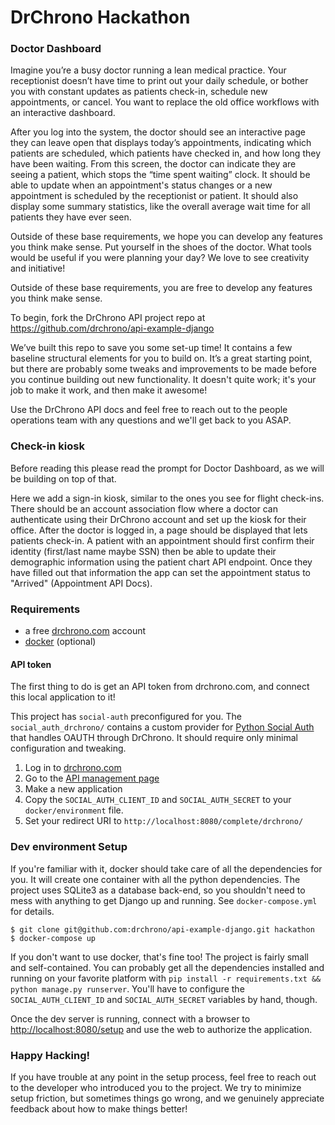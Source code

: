 # DrChrono Hackathon

### Doctor Dashboard

Imagine you’re a busy doctor running a lean medical practice. Your receptionist doesn’t have time to print out your daily schedule, 
or bother you with constant updates as patients check-in, schedule new appointments, or cancel. 
You want to replace the old office workflows with an interactive dashboard.

After you log into the system, the doctor should see an interactive page they can leave open that displays today’s appointments, 
indicating which patients are scheduled, which patients have checked in, and how long they have been waiting. From this screen, the doctor
can indicate they are seeing a patient, which stops the “time spent waiting” clock. It should be able to update when an appointment's status
changes or a new appointment is scheduled by the receptionist or patient. It should also display some summary statistics, 
like the overall average wait time for all patients they have ever seen.

Outside of these base requirements, we hope you can develop any features you think make sense. Put yourself in the shoes of the doctor. 
What tools would be useful if you were planning your day? We love to see creativity and initiative!


Outside of these base requirements, you are free to develop any features you think
make sense.

To begin, fork the DrChrono API project repo at https://github.com/drchrono/api-example-django

We’ve built this repo to save you some set-up time! It contains a few baseline structural elements for you to build on.
It’s a great starting point, but there are probably some tweaks and improvements to be made before you continue building
out new functionality. It doesn't quite work; it's your job to make it work, and then make it awesome!

Use the DrChrono API docs and feel free to reach out to the people operations team with any questions and we'll get back
to you ASAP.


### Check-in kiosk

Before reading this please read the prompt for Doctor Dashboard, as we will be building on top of that.

Here we add a sign-in kiosk, similar to the ones you see for flight check-ins.
There should be an account association flow where a doctor can authenticate using
their DrChrono account and set up the kiosk for their office.
After the doctor is logged in, a page should be displayed that lets patients check-in.
A patient with an appointment should first confirm their identity (first/last
name maybe SSN) then be able to update their demographic information using the
patient chart API endpoint.  Once they have filled out that information the
app can set the appointment status to "Arrived" (Appointment API Docs).


### Requirements
- a free [drchrono.com](https://www.drchrono.com/sign-up/) account
- [docker](https://www.docker.com/community-edition) (optional)


#### API token 
The first thing to do is get an API token from drchrono.com, and connect this local application to it!

This project has `social-auth` preconfigured for you. The `social_auth_drchrono/` contains a custom provider for
[Python Social Auth](http://python-social-auth.readthedocs.io/en/latest/) that handles OAUTH through DrChrono.
It should require only minimal configuration and tweaking. 

1) Log in to [drchrono.com](https://www.drchrono.com)
2) Go to the [API management page](https://app.drchrono.com/api-management/)
3) Make a new application
4) Copy the `SOCIAL_AUTH_CLIENT_ID` and `SOCIAL_AUTH_SECRET` to your `docker/environment` file.
5) Set your redirect URI to `http://localhost:8080/complete/drchrono/`


### Dev environment Setup
If you're familiar with it, docker should take care of all the dependencies for you. It will create one container with
all the python dependencies. The project uses SQLite3 as a database back-end, so you shouldn't need to mess with anything
to get Django up and running. See `docker-compose.yml` for details.

``` 
$ git clone git@github.com:drchrono/api-example-django.git hackathon
$ docker-compose up
```

If you don't want to use docker, that's fine too! The project is fairly small and self-contained. You can probably get all
the dependencies installed and running on your favorite platform with `pip install -r requirements.txt && python manage.py runserver`. You'll have to configure the `SOCIAL_AUTH_CLIENT_ID` and `SOCIAL_AUTH_SECRET` variables by hand, though.

Once the dev server is running, connect with a browser to [http://localhost:8080/setup]() and use the web to authorize 
the application.


### Happy Hacking!
If you have trouble at any point in the setup process, feel free to reach out to the developer
who introduced you to the project. We try to minimize setup friction, but sometimes things go wrong, and we genuinely
appreciate feedback about how to make things better!
